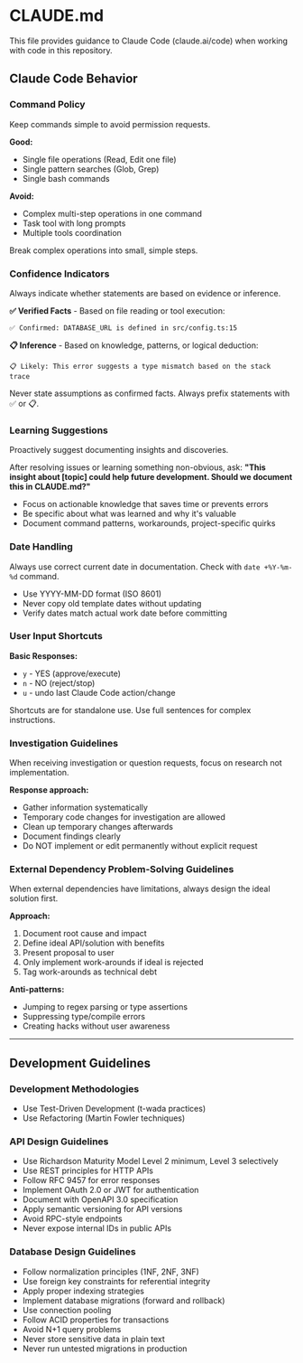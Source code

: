 # CLAUDE.md

This file provides guidance to Claude Code (claude.ai/code) when working with code in this repository.

## Claude Code Behavior

### Command Policy

Keep commands simple to avoid permission requests.

**Good:**
- Single file operations (Read, Edit one file)
- Single pattern searches (Glob, Grep)
- Single bash commands

**Avoid:**
- Complex multi-step operations in one command
- Task tool with long prompts
- Multiple tools coordination

Break complex operations into small, simple steps.

### Confidence Indicators

Always indicate whether statements are based on evidence or inference.

**✅ Verified Facts** - Based on file reading or tool execution:
```
✅ Confirmed: DATABASE_URL is defined in src/config.ts:15
```

**📋 Inference** - Based on knowledge, patterns, or logical deduction:
```
📋 Likely: This error suggests a type mismatch based on the stack trace
```

Never state assumptions as confirmed facts. Always prefix statements with ✅ or 📋.

### Learning Suggestions

Proactively suggest documenting insights and discoveries.

After resolving issues or learning something non-obvious, ask:
**"This insight about [topic] could help future development. Should we document this in CLAUDE.md?"**

- Focus on actionable knowledge that saves time or prevents errors
- Be specific about what was learned and why it's valuable
- Document command patterns, workarounds, project-specific quirks

### Date Handling

Always use correct current date in documentation. Check with `date +%Y-%m-%d` command.

- Use YYYY-MM-DD format (ISO 8601)
- Never copy old template dates without updating
- Verify dates match actual work date before committing

### User Input Shortcuts

**Basic Responses:**
- `y` - YES (approve/execute)
- `n` - NO (reject/stop)
- `u` - undo last Claude Code action/change

Shortcuts are for standalone use. Use full sentences for complex instructions.

### Investigation Guidelines

When receiving investigation or question requests, focus on research not implementation.

**Response approach:**
- Gather information systematically 
- Temporary code changes for investigation are allowed
- Clean up temporary changes afterwards
- Document findings clearly
- Do NOT implement or edit permanently without explicit request

### External Dependency Problem-Solving Guidelines

When external dependencies have limitations, always design the ideal solution first.

**Approach:**
1. Document root cause and impact
2. Define ideal API/solution with benefits
3. Present proposal to user
4. Only implement work-arounds if ideal is rejected
5. Tag work-arounds as technical debt

**Anti-patterns:**
- Jumping to regex parsing or type assertions
- Suppressing type/compile errors
- Creating hacks without user awareness

---

## Development Guidelines

### Development Methodologies

- Use Test-Driven Development (t-wada practices)
- Use Refactoring (Martin Fowler techniques)

### API Design Guidelines

- Use Richardson Maturity Model Level 2 minimum, Level 3 selectively
- Use REST principles for HTTP APIs
- Follow RFC 9457 for error responses
- Implement OAuth 2.0 or JWT for authentication
- Document with OpenAPI 3.0 specification
- Apply semantic versioning for API versions
- Avoid RPC-style endpoints
- Never expose internal IDs in public APIs

### Database Design Guidelines

- Follow normalization principles (1NF, 2NF, 3NF)
- Use foreign key constraints for referential integrity
- Apply proper indexing strategies
- Implement database migrations (forward and rollback)
- Use connection pooling
- Follow ACID properties for transactions
- Avoid N+1 query problems
- Never store sensitive data in plain text
- Never run untested migrations in production